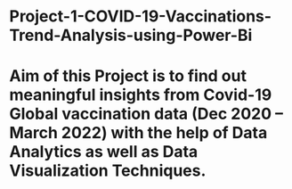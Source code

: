 # Project-1-COVID-19-Vaccinations-Trend-Analysis-using-Power-Bi

# Aim of this Project is to find out meaningful insights from Covid-19 Global vaccination data (Dec 2020 – March 2022) with the help of Data Analytics as well as Data Visualization Techniques. 
